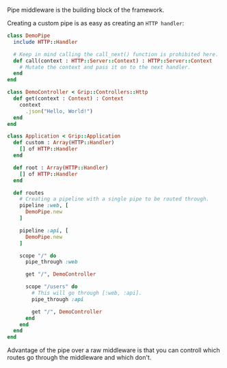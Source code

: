 Pipe middleware is the building block of the framework.

Creating a custom pipe is as easy as creating an `HTTP handler`:

```ruby
class DemoPipe
  include HTTP::Handler

  # Keep in mind calling the call_next() function is prohibited here.
  def call(context : HTTP::Server::Context) : HTTP::Server::Context
    # Mutate the context and pass it on to the next handler.
  end
end

class DemoController < Grip::Controllers::Http
  def get(context : Context) : Context
    context
      .json("Hello, World!")
  end
end

class Application < Grip::Application
  def custom : Array(HTTP::Handler)
    [] of HTTP::Handler
  end

  def root : Array(HTTP::Handler)
    [] of HTTP::Handler
  end

  def routes
    # Creating a pipeline with a single pipe to be routed through.
    pipeline :web, [
      DemoPipe.new
    ]

    pipeline :api, [
      DemoPipe.new
    ]

    scope "/" do
      pipe_through :web

      get "/", DemoController

      scope "/users" do
        # This will go through [:web, :api].
        pipe_through :api

        get "/", DemoController
      end
    end
  end
end
```

Advantage of the pipe over a raw middleware is that you can controll which routes go through the middleware and which don't.
